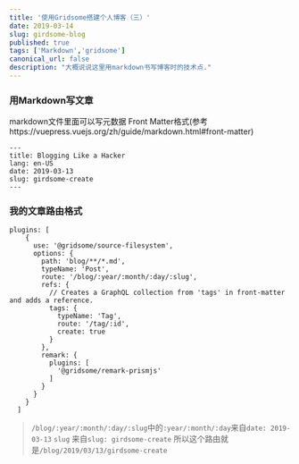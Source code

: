 ```yaml
---
title: '使用Gridsome搭建个人博客（三）'
date: 2019-03-14
slug: girdsome-blog
published: true
tags: ['Markdown','gridsome']
canonical_url: false
description: "大概说说这里用markdown书写博客时的技术点."
---
```


### 用Markdown写文章
markdown文件里面可以写元数据
Front Matter格式(参考https://vuepress.vuejs.org/zh/guide/markdown.html#front-matter)
```
---
title: Blogging Like a Hacker
lang: en-US
date: 2019-03-13
slug: girdsome-create
---
```

### 我的文章路由格式

```
plugins: [
    {
      use: '@gridsome/source-filesystem',
      options: {
        path: 'blog/**/*.md',
        typeName: 'Post',
        route: '/blog/:year/:month/:day/:slug',
        refs: {
          // Creates a GraphQL collection from 'tags' in front-matter and adds a reference.
          tags: {
            typeName: 'Tag',
            route: '/tag/:id',
            create: true
          }
        },
        remark: {
          plugins: [
            '@gridsome/remark-prismjs'
          ]
        }
      }
    }
  ]
```

> `/blog/:year/:month/:day/:slug`中的`:year/:month/:day`来自`date: 2019-03-13`
> `slug` 来自`slug: girdsome-create`
> 所以这个路由就是`/blog/2019/03/13/girdsome-create`

